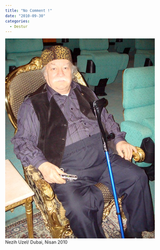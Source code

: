 ```yaml
---
title: "No Comment !"
date: "2010-09-30"
categories: 
  - Destur
---
```


![](../uploads/2010/09/5.jpeg) Nezih Uzel/ Dubai, Nisan 2010
